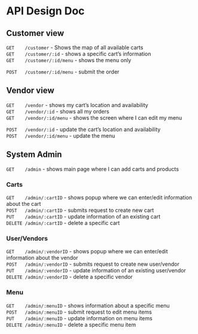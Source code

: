 # API Design Doc

## Customer view

`GET    /customer` - Shows the map of all available carts  
`GET    /customer/:id` - shows a specific cart’s information  
`GET    /customer/:id/menu` - shows the menu only  

`POST   /customer/:id/menu` - submit the order  

## Vendor view

`GET    /vendor` - shows my cart’s location and availability  
`GET    /vendor/:id` - shows all my orders  
`GET    /vendor/:id/menu` - shows the screen where I can edit my menu  

`POST   /vendor/:id` - update the cart’s location and availability  
`POST   /vendor/:id/menu` - update the menu  

## System Admin

`GET    /admin` - shows main page where I can add carts and products  

### Carts

`GET    /admin/:cartID` - shows popup where we can enter/edit information about the cart  
`POST   /admin/:cartID` - submits request to create new cart  
`PUT    /admin/:cartID` - update information of an existing cart  
`DELETE /admin/:cartID` - delete a specific cart  

### User/Vendors

`GET    /admin/:vendorID` - shows popup where we can enter/edit information about the vendor  
`POST   /admin/:vendorID` - submits request to create new user/vendor  
`PUT    /admin/:vendorID` - update information of an existing user/vendor  
`DELETE /admin/:vendorID` - delete a specific vendor  

### Menu
`GET    /admin/:menuID` - shows information about a specific menu  
`POST   /admin/:menuID` - submit request to edit menu items  
`PUT    /admin/:menuID` - update information on menu items  
`DELETE /admin/:menuID` - delete a specific menu item
